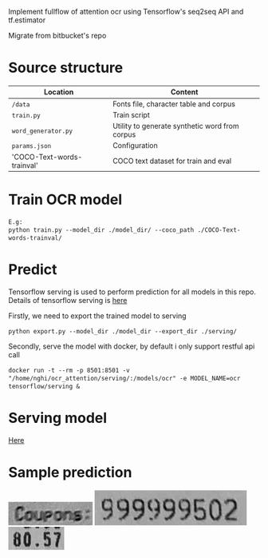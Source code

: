 Implement fullflow of attention ocr using Tensorflow's seq2seq API and tf.estimator

Migrate from bitbucket's repo

# Source structure

| Location             |  Content                                   |
|----------------------|--------------------------------------------|
| `/data`              | Fonts file, character table and corpus     |
| `train.py        `   | Train script                               |
| `word_generator.py ` | Utility to generate synthetic word from corpus |
| `params.json ` | Configuration |
|'COCO-Text-words-trainval'| COCO text dataset for train and eval|

# Train OCR model
```
E.g:
python train.py --model_dir ./model_dir/ --coco_path ./COCO-Text-words-trainval/
```

# Predict
Tensorflow serving is used to perform prediction for all models in this repo. Details of tensorflow serving is [here](https://www.tensorflow.org/tfx/guide/serving)

Firstly, we need to export the trained model to serving

```
python export.py --model_dir ./model_dir --export_dir ./serving/

```

Secondly, serve the model with docker, by default i only support restful api call

```
docker run -t --rm -p 8501:8501 -v "/home/nghi/ocr_attention/serving/:/models/ocr" -e MODEL_NAME=ocr tensorflow/serving &
```

# Serving model
[Here](https://drive.google.com/open?id=1PK0-JMpBauWNavccODbK1itbdzteg483)

# Sample prediction
![alt Coupons.](./sample_img/1.png)
![alt 999999502](./sample_img/2.png)
![alt 80.57](./sample_img/3.png)
